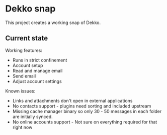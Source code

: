 # Dekko snap

This project creates a working snap of Dekko.

## Current state

Working features:
 - Runs in strict confinement
 - Account setup
 - Read and manage email
 - Send email
 - Adjust account settings

Known issues:
  - Links and attachments don't open in external applications
  - No contacts support - plugins need sorting and included upstream
  - Missing cache manager binary so only 30 - 50 messages in each folder are initially synced.
  - No online accounts support - Not sure on everything required for that right now
 
